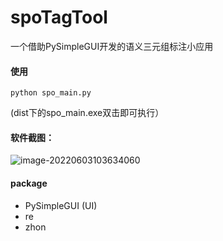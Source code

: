 # spoTagTool
一个借助PySimpleGUI开发的语义三元组标注小应用

#### 使用

    python spo_main.py

(dist下的spo_main.exe双击即可执行）

#### 软件截图：

![image-20220603103634060](https://ziyuan0014.oss-cn-beijing.aliyuncs.com/work/spo-image.png?versionId=CAEQIxiBgMCwr.adiRgiIDZjODk0YWFiOTcyMDQ1OWJhZjdlNzc2MzVlNmY5ZTIw)

#### package

- PySimpleGUI (UI)
- re
- zhon

